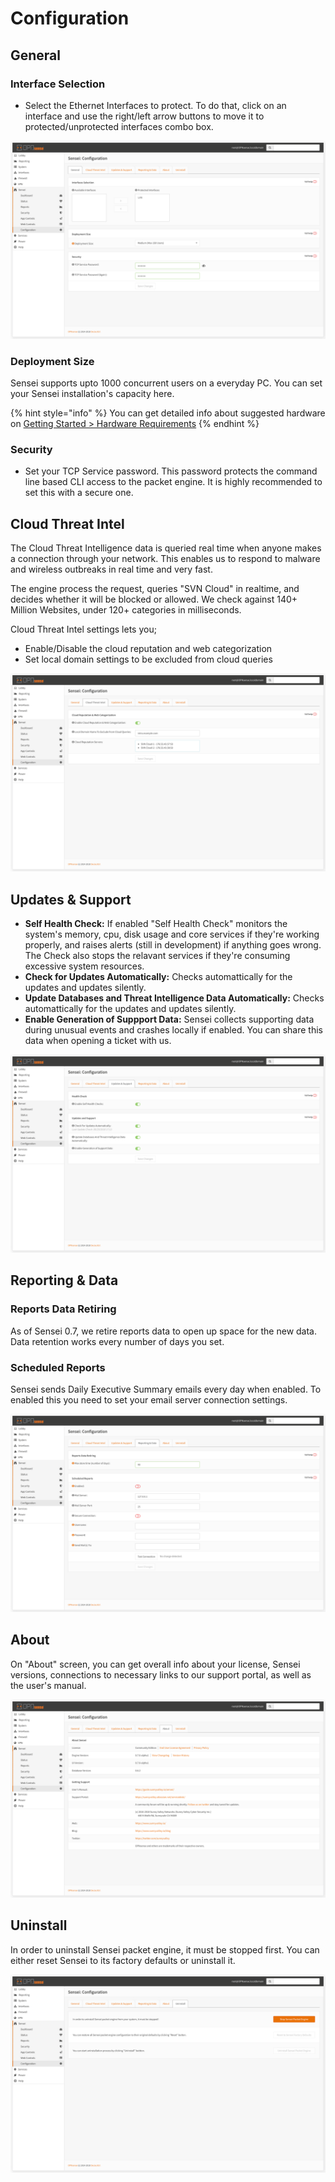 # Configuration

## General

### Interface Selection

* Select the Ethernet Interfaces to protect. To do that, click on an interface and use the right/left arrow buttons to move it to protected/unprotected interfaces combo box.

![](../.gitbook/assets/sensei-m7-configuration-tab1-general.png)

### Deployment Size

Sensei supports upto 1000 concurrent users on a everyday PC. You can set your Sensei installation's capacity here. 

{% hint style="info" %}
You can get detailed info about suggested hardware on [Getting Started &gt; Hardware Requirements](../getting-started/getting-ready.md)
{% endhint %}

### Security

* Set your TCP Service password. This password protects the command line based CLI access to the packet engine. It is highly recommended to set this with a secure one.

## Cloud Threat Intel

The Cloud Threat Intelligence data is queried real time when anyone makes a connection through your network. This enables us to respond to malware and wireless outbreaks in real time and very fast.

The engine process the request, queries "SVN Cloud" in realtime, and decides whether it will be blocked or allowed. We check against 140+ Million Websites, under 120+ categories in milliseconds.

Cloud Threat Intel settings lets you;

* Enable/Disable the cloud reputation and web categorization
* Set local domain settings to be excluded from cloud queries

![](../.gitbook/assets/sensei-m7-configuration-tab2-cloud-threat-intel.png)

## Updates & Support

* **Self Health Check:** If enabled "Self Health Check" monitors the system's memory, cpu, disk usage and core services if they're working properly, and raises alerts \(still in development\) if anything goes wrong. The Check also stops the relavant services if they're consuming excessive system resources.
* **Check for Updates Automatically:** Checks automattically for the updates and updates silently.
* **Update Databases and Threat Intelligence Data Automatically:** Checks automattically for the updates and updates silently.
* **Enable Generation of Suppport Data:** Sensei collects supporting data during unusual events and crashes locally if enabled. You can share this data when opening a ticket with us. 

![](../.gitbook/assets/sensei-m7-configuration-tab3-updates-and-support.png)

## Reporting & Data

### Reports Data Retiring

As of Sensei 0.7, we retire reports data to open up space for the new data. Data retention works every number of days you set.

### Scheduled Reports

Sensei sends Daily Executive Summary emails every day when enabled. To enabled this you need to set your email server connection settings.

![](../.gitbook/assets/sensei-m7-configuration-tab4-reporting-and-data%20%281%29.png)

## About

On "About" screen, you can get overall info about your license, Sensei versions, connections to necessary links to our support portal, as well as the user's manual. 

![](../.gitbook/assets/sensei-m7-configuration-tab5-about%20%281%29.png)

## Uninstall

In order to uninstall Sensei packet engine, it must be stopped first. You can either reset Sensei to its factory defaults or uninstall it.

![](../.gitbook/assets/sensei-m7-configuration-tab6-uninstall.png)

